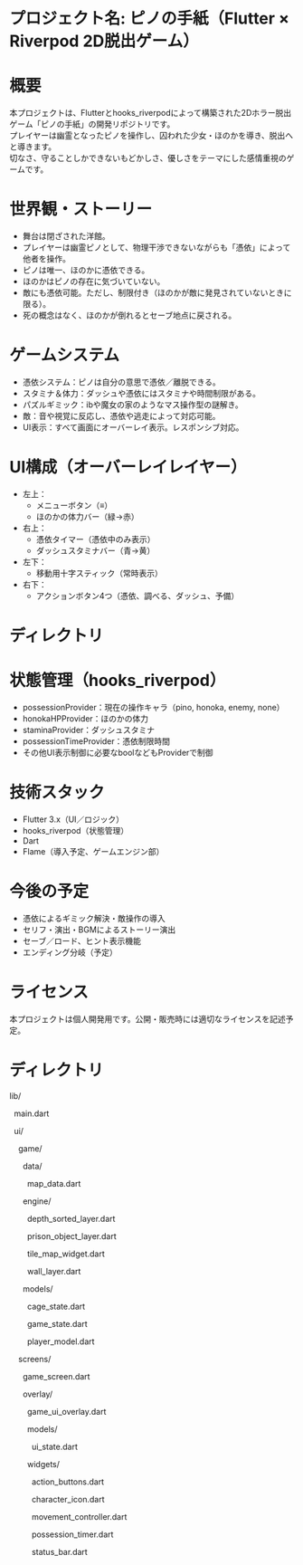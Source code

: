 # プロジェクト名: ピノの手紙（Flutter × Riverpod 2D脱出ゲーム）

# 概要
本プロジェクトは、Flutterとhooks_riverpodによって構築された2Dホラー脱出ゲーム「ピノの手紙」の開発リポジトリです。  
プレイヤーは幽霊となったピノを操作し、囚われた少女・ほのかを導き、脱出へと導きます。  
切なさ、守ることしかできないもどかしさ、優しさをテーマにした感情重視のゲームです。

# 世界観・ストーリー
- 舞台は閉ざされた洋館。
- プレイヤーは幽霊ピノとして、物理干渉できないながらも「憑依」によって他者を操作。
- ピノは唯一、ほのかに憑依できる。
- ほのかはピノの存在に気づいていない。
- 敵にも憑依可能。ただし、制限付き（ほのかが敵に発見されていないときに限る）。
- 死の概念はなく、ほのかが倒れるとセーブ地点に戻される。

# ゲームシステム
- 憑依システム：ピノは自分の意思で憑依／離脱できる。
- スタミナ＆体力：ダッシュや憑依にはスタミナや時間制限がある。
- パズルギミック：ibや魔女の家のようなマス操作型の謎解き。
- 敵：音や視覚に反応し、憑依や逃走によって対応可能。
- UI表示：すべて画面にオーバーレイ表示。レスポンシブ対応。

# UI構成（オーバーレイレイヤー）
- 左上：
  - メニューボタン（≡）
  - ほのかの体力バー（緑→赤）
- 右上：
  - 憑依タイマー（憑依中のみ表示）
  - ダッシュスタミナバー（青→黄）
- 左下：
  - 移動用十字スティック（常時表示）
- 右下：
  - アクションボタン4つ（憑依、調べる、ダッシュ、予備）

# ディレクトリ


# 状態管理（hooks_riverpod）
- possessionProvider：現在の操作キャラ（pino, honoka, enemy, none）
- honokaHPProvider：ほのかの体力
- staminaProvider：ダッシュスタミナ
- possessionTimeProvider：憑依制限時間
- その他UI表示制御に必要なboolなどもProviderで制御

# 技術スタック
- Flutter 3.x（UI／ロジック）
- hooks_riverpod（状態管理）
- Dart
- Flame（導入予定、ゲームエンジン部）

# 今後の予定
- 憑依によるギミック解決・敵操作の導入
- セリフ・演出・BGMによるストーリー演出
- セーブ／ロード、ヒント表示機能
- エンディング分岐（予定）

# ライセンス
本プロジェクトは個人開発用です。公開・販売時には適切なライセンスを記述予定。

# ディレクトリ
lib/

  main.dart

  ui/

    game/

      data/

        map_data.dart

      engine/

        depth_sorted_layer.dart

        prison_object_layer.dart

        tile_map_widget.dart

        wall_layer.dart

      models/

        cage_state.dart

        game_state.dart

        player_model.dart

    screens/

      game_screen.dart

      overlay/

        game_ui_overlay.dart

        models/

          ui_state.dart

        widgets/

          action_buttons.dart

          character_icon.dart

          movement_controller.dart

          possession_timer.dart

          status_bar.dart

